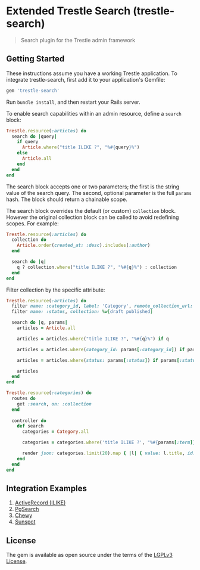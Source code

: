 # Extended Trestle Search (trestle-search)

> Search plugin for the Trestle admin framework


## Getting Started

These instructions assume you have a working Trestle application. To integrate trestle-search, first add it to your application's Gemfile:

```ruby
gem 'trestle-search'
```

Run `bundle install`, and then restart your Rails server.

To enable search capabilities within an admin resource, define a `search` block:

```ruby
Trestle.resource(:articles) do
  search do |query|
    if query
      Article.where("title ILIKE ?", "%#{query}%")
    else
      Article.all
    end
  end
end
```

The search block accepts one or two parameters; the first is the string value of the search query. The second, optional parameter is the full `params` hash. The block should return a chainable scope.

The search block overrides the default (or custom) `collection` block. However the original collection block can be called to avoid redefining scopes. For example:

```ruby
Trestle.resource(:articles) do
  collection do
    Article.order(created_at: :desc).includes(:author)
  end

  search do |q|
    q ? collection.where("title ILIKE ?", "%#{q}%") : collection
  end
end
```

Filter collection by the specific attribute:

```ruby
Trestle.resource(:articles) do
  filter name: :category_id, label: 'Category', remote_collection_url: '/admin/categories/search'
  filter name: :status, collection: %w[draft published]

  search do |q, params|
    articles = Article.all

    articles = articles.where("title ILIKE ?", "%#{q}%") if q

    articles = articles.where(category_id: params[:category_id]) if params[:category_id].presence

    articles = articles.where(status: params[:status]) if params[:status].presence

    articles
  end
end

Trestle.resource(:categories) do
  routes do
    get :search, on: :collection
  end
  
  controller do
    def search
      categories = Category.all

      categories = categories.where('title ILIKE ?', "%#{params[:term]}%") if params[:term].presence

      render json: categories.limit(20).map { |l| { value: l.title, id: l.id } }.to_json
    end
  end
end
```

## Integration Examples

1. [ActiveRecord (ILIKE)](https://github.com/TrestleAdmin/trestle-search/wiki/Integration-with-ActiveRecord-(ILIKE))
2. [PgSearch](https://github.com/TrestleAdmin/trestle-search/wiki/Integration-with-PgSearch)
3. [Chewy](https://github.com/TrestleAdmin/trestle-search/wiki/Integration-with-Chewy)
4. [Sunspot](https://github.com/TrestleAdmin/trestle-search/wiki/Integration-with-Sunspot)


## License

The gem is available as open source under the terms of the [LGPLv3 License](https://opensource.org/licenses/LGPL-3.0).
